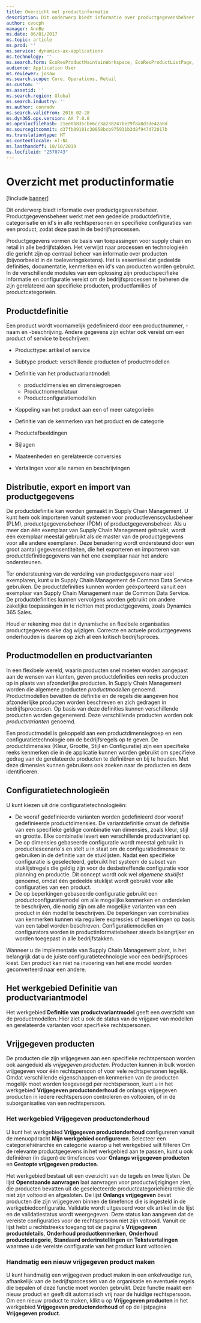 ```yaml
---
title: Overzicht met productinformatie
description: Dit onderwerp biedt informatie over productgegevensbeheer. Productgegevensbeheer werkt met een gedeelde productdefinitie, categorisatie en id's in alle rechtspersonen en specifieke configuraties van een product, zodat deze past in de bedrijfsprocessen.
author: cvocph
manager: AnnBe
ms.date: 06/01/2017
ms.topic: article
ms.prod: ''
ms.service: dynamics-ax-applications
ms.technology: ''
ms.search.form: EcoResProductMaintainWorkspace, EcoResProductListPage, EcoResProductVariantMaintainWorkspace
audience: Application User
ms.reviewer: josaw
ms.search.scope: Core, Operations, Retail
ms.custom: ''
ms.assetid: ''
ms.search.region: Global
ms.search.industry: ''
ms.author: conradv
ms.search.validFrom: 2016-02-28
ms.dyn365.ops.version: AX 7.0.0
ms.openlocfilehash: 21ee0b835cbe6cc3a238247be29f8a8d3de42a8d
ms.sourcegitcommit: d37fb09101c30858bcb975931b3d8f947d72017b
ms.translationtype: HT
ms.contentlocale: nl-NL
ms.lasthandoff: 10/10/2019
ms.locfileid: "2570743"
---
```

# <a name="product-information-overview"></a>Overzicht met productinformatie

[!include [banner](../includes/banner.md)]

Dit onderwerp biedt informatie over productgegevensbeheer. Productgegevensbeheer werkt met een gedeelde productdefinitie, categorisatie en id's in alle rechtspersonen en specifieke configuraties van een product, zodat deze past in de bedrijfsprocessen. 

Productgegevens vormen de basis van toepassingen voor supply chain en retail in alle bedrijfstakken. Het verwijst naar processen en technologieën die gericht zijn op centraal beheer van informatie over producten (bijvoorbeeld in de toeleveringsketens). Het is essentieel dat gedeelde definities, documentatie, kenmerken en id's van producten worden gebruikt. In de verschillende modules van een oplossing zijn productspecifieke informatie en configuratie vereist om de bedrijfsprocessen te beheren die zijn gerelateerd aan specifieke producten, productfamilies of productcategorieën.

## <a name="product-definition"></a>Productdefinitie

Een product wordt voornamelijk gedefinieerd door een productnummer, -naam en -beschrijving. Andere gegevens zijn echter ook vereist om een product of service te beschrijven:

- Producttype: artikel of service
- Subtype product: verschillende producten of productmodellen
- Definitie van het productvariantmodel:

     - productdimensies en dimensiegroepen
     - Productnomenclatuur
     - Productconfiguratiemodellen

- Koppeling van het product aan een of meer categorieën
- Definitie van de kenmerken van het product en de categorie
- Productafbeeldingen
- Bijlagen
- Maateenheden en gerelateerde conversies
- Vertalingen voor alle namen en beschrijvingen

## <a name="distribution-export-and-import-of-product-data"></a>Distributie, export en import van productgegevens

De productdefinitie kan worden gemaakt in Supply Chain Management. U kunt hem ook importeren vanuit systemen voor productlevenscyclusbeheer (PLM), productgegevensbeheer (PDM) of productgegevensbeheer. Als u meer dan één exemplaar van Supply Chain Management gebruikt, wordt één exemplaar meestal gebruikt als de master van de productgegevens voor alle andere exemplaren. Deze benadering wordt ondersteund door een groot aantal gegevensentiteiten, die het exporteren en importeren van productdefinitiegegevens van het ene exemplaar naar het andere ondersteunen.

Ter ondersteuning van de verdeling van productgegevens naar veel exemplaren, kunt u in Supply Chain Management de Common Data Service gebruiken. De productdefinities kunnen worden geëxporteerd vanuit een exemplaar van Supply Chain Management naar de Common Data Service. De productdefinities kunnen vervolgens worden gebruikt om andere zakelijke toepassingen in te richten met productgegevens, zoals Dynamics 365 Sales.

Houd er rekening mee dat in dynamische en flexibele organisaties productgegevens elke dag wijzigen. Correcte en actuele productgegevens onderhouden is daarom op zich al een kritisch bedrijfsproces.

## <a name="product-masters-and-product-variants"></a>Productmodellen en productvarianten

In een flexibele wereld, waarin producten snel moeten worden aangepast aan de wensen van klanten, geven productdefinities een reeks producten op in plaats van afzonderlijke producten. In Supply Chain Management worden die algemene producten *productmodellen* genoemd. Productmodellen bevatten de definitie en de regels die aangeven hoe afzonderlijke producten worden beschreven en zich gedragen in bedrijfsprocessen. Op basis van deze definities kunnen verschillende producten worden gegenereerd. Deze verschillende producten worden ook *productvarianten* genoemd.

Een productmodel is gekoppeld aan een productdimensiegroep en een configuratietechnologie om de bedrijfsregels op te geven. De productdimensies (Kleur, Grootte, Stijl en Configuratie) zijn een specifieke reeks kenmerken die in de applicatie kunnen worden gebruikt om specifieke gedrag van de gerelateerde producten te definiëren en bij te houden. Met deze dimensies kunnen gebruikers ook zoeken naar de producten en deze identificeren.

## <a name="configuration-technologies"></a>Configuratietechnologieën

U kunt kiezen uit drie configuratietechnologieën:

- De vooraf gedefinieerde varianten worden gedefinieerd door vooraf gedefinieerde productdimensies. De variantdefinitie omvat de definitie van een specifieke geldige combinatie van dimensies, zoals kleur, stijl en grootte. Elke combinatie levert een verschillende productvariant op.
- De op dimensies gebaseerde configuratie wordt meestal gebruikt in productiescenario's en stelt u in staat om de configuratiedimensie te gebruiken in de definitie van de stuklijsten. Nadat een specifieke configuratie is geselecteerd, gebruikt het systeem de subset van stuklijstregels die geldig zijn voor de desbetreffende configuratie voor planning en productie. Dit concept wordt ook wel *algemene stuklijst* genoemd, omdat één gedeelde stuklijst wordt gebruikt voor alle configuraties van een product.
- De op beperkingen gebaseerde configuratie gebruikt een productconfiguratiemodel om alle mogelijke kenmerken en onderdelen te beschrijven, die nodig zijn om alle mogelijke varianten van een product in één model te beschrijven. De beperkingen van combinaties van kenmerken kunnen via reguliere expressies of beperkingen op basis van een tabel worden beschreven. Configuratiemodellen en configurators worden in productinformatiebeheer steeds belangrijker en worden toegepast in alle bedrijfstakken.

Wanneer u de implementatie van Supply Chain Management plant, is het belangrijk dat u de juiste configuratietechnologie voor een bedrijfsproces kiest. Een product kan niet na invoering van het ene model worden geconverteerd naar een andere.

## <a name="product-variant-model-definition-workspace"></a>Het werkgebied Definitie van productvariantmodel

Het werkgebied **Definitie van productvariantmodel** geeft een overzicht van de productmodellen. Hier ziet u ook de status van de vrijgave van modellen en gerelateerde varianten voor specifieke rechtspersonen.

## <a name="released-products"></a>Vrijgegeven producten

De producten die zijn vrijgegeven aan een specifieke rechtspersoon worden ook aangeduid als *vrijgegeven producten*. Producten kunnen in bulk worden vrijgegeven voor één rechtspersoon of voor vele rechtspersonen tegelijk. Omdat verschillende eigenschappen en kenmerken van de producten mogelijk moet worden toegevoegd per rechtspersoon, kunt u in het werkgebied **Vrijgegeven productonderhoud** de onlangs vrijgegeven producten in iedere rechtspersoon controleren en voltooien, of in de suborganisaties van een rechtspersoon.

### <a name="released-product-maintenance-workspace"></a>Het werkgebied Vrijgegeven productonderhoud

U kunt het werkgebied **Vrijgegeven productonderhoud** configureren vanuit de menuopdracht **Mijn werkgebied configureren**. Selecteer een categoriehiërarchie en categorie waarop u het werkgebied wilt filteren Om de relevante productgegevens in het werkgebied aan te passen, kunt u ook definiëren (in dagen) de timefences voor **Onlangs vrijgegeven producten** en **Gestopte vrijgegeven producten**.

Het werkgebied bestaat uit een overzicht van de tegels en twee lijsten. De lijst **Openstaande aanvragen** laat aanvragen voor productwijzigingen zien, die producten bevatten uit de geselecteerde productcategoriehiërarchie die niet zijn voltooid en afgesloten. De lijst **Onlangs vrijgegeven** bevat producten die zijn vrijgegeven binnen de timefence die is ingesteld in de werkgebiedconfiguratie. Validatie wordt uitgevoerd voor elk artikel in de lijst en de validatiestatus wordt weergegeven. Deze status kan aangeven dat de vereiste configuraties voor de rechtspersoon niet zijn voltooid. Vanuit de lijst hebt u rechtstreeks toegang tot de pagina's **Vrijgegeven productdetails**, **Onderhoud productkenmerken**, **Onderhoud productcategorie**, **Standaard orderinstellingen** en **Tekstvertalingen** waarmee u de vereiste configuratie van het product kunt voltooien.

### <a name="manually-creating-a-new-released-product"></a>Handmatig een nieuw vrijgegeven product maken

U kunt handmatig een vrijgegeven product maken in een enkelvoudige run, afhankelijk van de bedrijfsprocessen van de organisatie en eventuele regels die bepalen of deze functie moet worden gebruikt. Deze functie maakt een nieuw product en geeft dit automatisch vrij naar de huidige rechtspersoon. Om een nieuw product te maken, klikt u op **Vrijgegeven producten** in het werkgebied **Vrijgegeven productonderhoud** of op de lijstpagina **Vrijgegeven product**.
